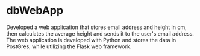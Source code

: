 # dbWebApp

Developed a web application that stores email address and height in cm, then calculates the average height and sends it to the user's email address.  The web application is developed with Python and stores the data in PostGres, while utilizing the Flask web framework.